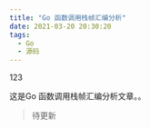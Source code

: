 ```yaml
---
title: "Go 函数调用栈帧汇编分析"
date: 2021-03-20 20:30:20
tags:
  - Go
  - 源码
---
```


123

这是Go 函数调用栈帧汇编分析文章。。

> 待更新